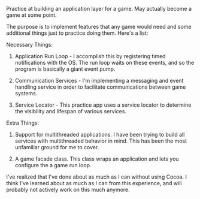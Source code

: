 Practice at building an application layer for a game. May actually become a game at some point.

The purpose is to implement features that any game would need and some additional things just to practice doing them. Here's a list:

Necessary Things:

1) Application Run Loop - I accomplish this by registering timed notifications with the OS. The run loop waits on these events, and so the program is basically a giant event pump.

2) Communication Services - I'm implementing a messaging and event handling service in order to facilitate communications between game systems.

3) Service Locator - This practice app uses a service locator to determine the visibility and lifespan of various services.


Extra Things:

1) Support for multithreaded applications. I have been trying to build all services with multithreaded behavior in mind. This has been the most unfamiliar ground for me to cover.

2) A game facade class. This class wraps an application and lets you configure the a game run loop.

I've realized that I've done about as much as I can without using Cocoa. I think I've learned about as much as I can from this experience, and will probably not actively work on this much anymore.